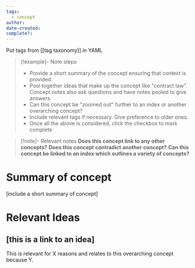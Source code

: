 ```yaml
---
tags:
  - concept
author: 
date-created: 
complete?:
---
```


Put tags from [[tag taxonomy]] in YAML

> [!example]- Note steps
> - Provide a short summary of the concept ensuring that context is provided.
> - Pool together ideas that make up the concept like "contract law". Concept notes also ask questions and have notes pooled to give answers.
> - Can this concept be "zoomed out" further to an index or another overarching concept?
> - Include relevant tags if necessary. Give preference to older ones.
> - Once all the above is considered, click the checkbox to mark complete

> [!note]- Relevant notes
> **Does this concept link to any other concepts?**
> **Does this concept contradict another concept?**
> **Can this concept be linked to an index which outlines a variety of concepts?**


# Summary of concept
[include a short summary of concept]

# Relevant Ideas

## [this is a link to an idea]
This is relevant for X reasons and relates to this overarching concept because Y.

